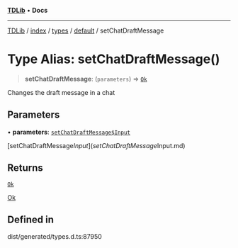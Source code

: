 [**TDLib**](../../../../../../README.md) • **Docs**

***

[TDLib](../../../../../../modules.md) / [index](../../../../../README.md) / [types](../../../README.md) / [default](../README.md) / setChatDraftMessage

# Type Alias: setChatDraftMessage()

> **setChatDraftMessage**: (`parameters`) => [`Ok`](Ok-1.md)

Changes the draft message in a chat

## Parameters

• **parameters**: [`setChatDraftMessage$Input`](setChatDraftMessage$Input.md)

[setChatDraftMessage$Input](setChatDraftMessage$Input.md)

## Returns

[`Ok`](Ok-1.md)

[Ok](Ok-1.md)

## Defined in

dist/generated/types.d.ts:87950
